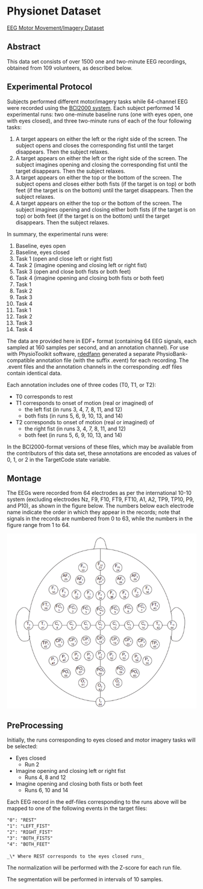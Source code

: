 # Physionet Dataset
[EEG Motor Movement/Imagery Dataset](https://physionet.org/content/eegmmidb/1.0.0)

## Abstract
This data set consists of over 1500 one and two-minute EEG recordings, obtained from 109 volunteers, as described below.

## Experimental Protocol
Subjects performed different motor/imagery tasks while 64-channel EEG were recorded using the [BCI2000 system](http://www.bci2000.org). Each subject performed 14 experimental runs: two one-minute baseline runs (one with eyes open, one with eyes closed), and three two-minute runs of each of the four following tasks:

1. A target appears on either the left or the right side of the screen. The subject opens and closes the corresponding fist until the target disappears. Then the subject relaxes.
2. A target appears on either the left or the right side of the screen. The subject imagines opening and closing the corresponding fist until the target disappears. Then the subject relaxes.
3. A target appears on either the top or the bottom of the screen. The subject opens and closes either both fists (if the target is on top) or both feet (if the target is on the bottom) until the target disappears. Then the subject relaxes.
4. A target appears on either the top or the bottom of the screen. The subject imagines opening and closing either both fists (if the target is on top) or both feet (if the target is on the bottom) until the target disappears. Then the subject relaxes.

In summary, the experimental runs were:

1. Baseline, eyes open
2. Baseline, eyes closed
3. Task 1 (open and close left or right fist)
4. Task 2 (imagine opening and closing left or right fist)
5. Task 3 (open and close both fists or both feet)
6. Task 4 (imagine opening and closing both fists or both feet)
7. Task 1
8. Task 2
9. Task 3
10. Task 4
11. Task 1
12. Task 2
13. Task 3
14. Task 4

The data are provided here in EDF+ format (containing 64 EEG signals, each sampled at 160 samples per second, and an annotation channel). For use with PhysioToolkit software, [rdedfann](https://physionet.org/physiotools/wag/rdedfa-1.htm) generated a separate PhysioBank-compatible annotation file (with the suffix .event) for each recording. The .event files and the annotation channels in the corresponding .edf files contain identical data.

Each annotation includes one of three codes (T0, T1, or T2):
    
- T0 corresponds to rest
- T1 corresponds to onset of motion (real or imagined) of
    - the left fist (in runs 3, 4, 7, 8, 11, and 12)
    - both fists (in runs 5, 6, 9, 10, 13, and 14)
- T2 corresponds to onset of motion (real or imagined) of
    - the right fist (in runs 3, 4, 7, 8, 11, and 12)
    - both feet (in runs 5, 6, 9, 10, 13, and 14)

In the BCI2000-format versions of these files, which may be available from the contributors of this data set, these annotations are encoded as values of 0, 1, or 2 in the TargetCode state variable.

## Montage
The EEGs were recorded from 64 electrodes as per the international 10-10 system (excluding electrodes Nz, F9, F10, FT9, FT10, A1, A2, TP9, TP10, P9, and P10), as shown in the figure below. The numbers below each electrode name indicate the order in which they appear in the records; note that signals in the records are numbered from 0 to 63, while the numbers in the figure range from 1 to 64.

![montage](montage.png)

## PreProcessing
Initially, the runs corresponding to eyes closed and motor imagery tasks will be selected:

- Eyes closed
    - Run 2
- Imagine opening and closing left or right fist
    - Runs 4, 8 and 12
- Imagine opening and closing both fists or both feet
    - Runs 6, 10 and 14
    
Each EEG record in the edf-files corresponding to the runs above will be mapped to one of the following events in the target files:

    "0": "REST"
    "1": "LEFT_FIST"
    "2": "RIGHT_FIST"
    "3": "BOTH_FISTS"
    "4": "BOTH_FEET"
    
    _\* Where REST corresponds to the eyes closed runs_

The normalization will be performed with the Z-score for each run file.

The segmentation will be performed in intervals of 10 samples.
